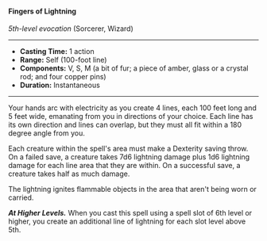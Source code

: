 #### Fingers of Lightning
*5th-level evocation* (Sorcerer, Wizard)
___
- **Casting Time:** 1 action 
- **Range:** Self (100-foot line) 
- **Components:** V, S, M (a bit of fur; a piece of amber, glass or a crystal rod; and four copper pins) 
- **Duration:** Instantaneous 
---
Your hands arc with electricity as you create 4 lines, each 100 feet long and 5 feet wide, emanating from you in directions of your choice. Each line has its own dir­ection and lines can overlap, but they must all fit within a 180 degree angle from you. 

Each creature within the spell's area must make a Dexterity saving throw. On a failed save, a creature takes 7d6 lightning damage plus 1d6 lightning damage for each line area that they are within. On a successful save, a creature takes half as much damage.

The lightning ignites flammable objects in the area that aren't being worn or carried.

***At Higher Levels.*** When you cast this spell using a spell slot of 6th level or higher, you create an additional line of lightning for each slot level above 5th. 
